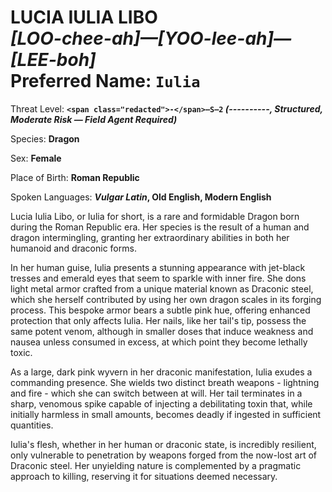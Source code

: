 # LUCIA IULIA LIBO<br>*[LOO-chee-ah]—[YOO-lee-ah]—[LEE-boh]*<br>Preferred Name: `Iulia`

Threat Level: **`<span class="redacted">-</span>—S—2` *(<span class="redacted">----------</span>, Structured, Moderate Risk — Field Agent Required)***

Species: **Dragon**

Sex: **Female**

Place of Birth: **Roman Republic**

Spoken Languages: ***Vulgar Latin*, Old English, Modern English**

Lucia Iulia Libo, or Iulia for short, is a rare and formidable Dragon born during the Roman Republic era. Her species is the result of a human and dragon intermingling, granting her extraordinary abilities in both her humanoid and draconic forms.

In her human guise, Iulia presents a stunning appearance with jet-black tresses and emerald eyes that seem to sparkle with inner fire. She dons light metal armor crafted from a unique material known as Draconic steel, which she herself contributed by using her own dragon scales in its forging process. This bespoke armor bears a subtle pink hue, offering enhanced protection that only affects Iulia. Her nails, like her tail's tip, possess the same potent venom, although in smaller doses that induce weakness and nausea unless consumed in excess, at which point they become lethally toxic.

As a large, dark pink wyvern in her draconic manifestation, Iulia exudes a commanding presence. She wields two distinct breath weapons - lightning and fire - which she can switch between at will. Her tail terminates in a sharp, venomous spike capable of injecting a debilitating toxin that, while initially harmless in small amounts, becomes deadly if ingested in sufficient quantities.

Iulia's flesh, whether in her human or draconic state, is incredibly resilient, only vulnerable to penetration by weapons forged from the now-lost art of Draconic steel. Her unyielding nature is complemented by a pragmatic approach to killing, reserving it for situations deemed necessary.

